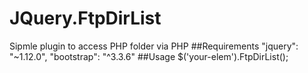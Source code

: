 # JQuery.FtpDirList
Sipmle plugin to access PHP folder via PHP
##Requirements
    "jquery": "~1.12.0",
    "bootstrap": "^3.3.6"
##Usage
    $('your-elem').FtpDirList();
